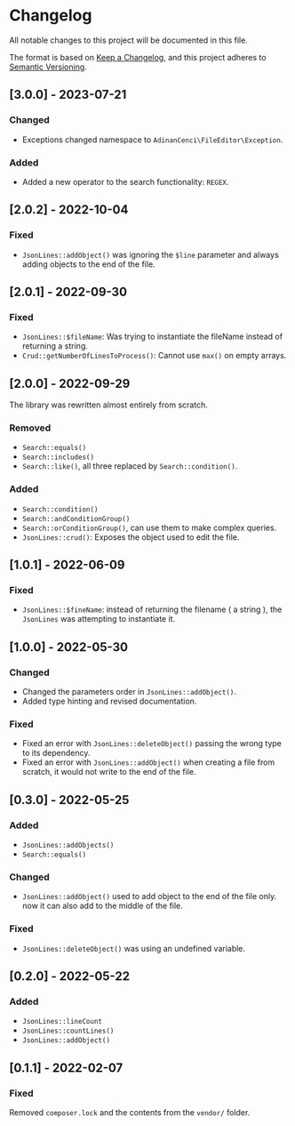 # Changelog

All notable changes to this project will be documented in this file.

The format is based on [Keep a Changelog](https://keepachangelog.com/en/1.0.0/),
and this project adheres to [Semantic Versioning](https://semver.org/spec/v2.0.0.html).


## [3.0.0] - 2023-07-21

### Changed
- Exceptions changed namespace to `AdinanCenci\FileEditor\Exception`.

### Added
- Added a new operator to the search functionality: `REGEX`.

## [2.0.2] - 2022-10-04

### Fixed
- `JsonLines::addObject()` was ignoring the `$line` parameter and always adding objects to the end of the file.

## [2.0.1] - 2022-09-30

### Fixed
- `JsonLines::$fileName`: Was trying to instantiate the fileName instead of returning a string.
- `Crud::getNumberOfLinesToProcess()`: Cannot use `max()` on empty arrays.

## [2.0.0] - 2022-09-29

The library was rewritten almost entirely from scratch.

### Removed

- `Search::equals()`
- `Search::includes()`
- `Search::like()`, all three replaced by `Search::condition()`.

### Added

- `Search::condition()`
- `Search::andConditionGroup()`
- `Search::orConditionGroup()`, can use them to make complex queries.
- `JsonLines::crud()`: Exposes the object used to edit the file.

## [1.0.1] - 2022-06-09

### Fixed

- `JsonLines::$fineName`: instead of returning the filename ( a string ), the `JsonLines` was attempting to instantiate it.

## [1.0.0] - 2022-05-30

### Changed

- Changed the parameters order in `JsonLines::addObject()`.
- Added type hinting and revised documentation.

### Fixed

- Fixed an error with `JsonLines::deleteObject()` passing the wrong type to its dependency.
- Fixed an error with `JsonLines::addObject()` when creating a file from scratch, it would not write to the end of the file.

## [0.3.0] - 2022-05-25

### Added

- `JsonLines::addObjects()`
- `Search::equals()`

### Changed

- `JsonLines::addObject()` used to add object to the end of the file only.
  now it can also add to the middle of the file.

### Fixed

- `JsonLines::deleteObject()` was using an undefined variable.

## [0.2.0] - 2022-05-22

### Added

- `JsonLines::lineCount`
- `JsonLines::countLines()`
- `JsonLines::addObject()`

## [0.1.1] - 2022-02-07

### Fixed

Removed `composer.lock` and the contents from the `vendor/` folder.
